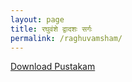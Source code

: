 ```yaml
---
layout: page
title: रघुवंशे द्वादशः सर्गः
permalink: /raghuvamsham/
---
```

[Download Pustakam](/chittoor/assets/chittoor-2-अभिज्ञ/raghuvamsha/1343673-Raghuvamsha_-_12th_Sargah.pdf)
